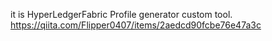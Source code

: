 it is HyperLedgerFabric Profile generator custom tool.  
https://qiita.com/Flipper0407/items/2aedcd90fcbe76e47a3c
